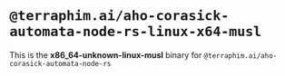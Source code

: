 # `@terraphim.ai/aho-corasick-automata-node-rs-linux-x64-musl`

This is the **x86_64-unknown-linux-musl** binary for `@terraphim.ai/aho-corasick-automata-node-rs`
